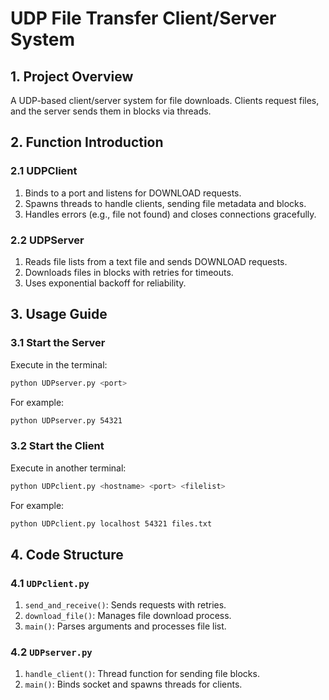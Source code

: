 # UDP File Transfer Client/Server System

## 1. Project Overview
A UDP-based client/server system for file downloads. Clients request files, and the server sends them in blocks via threads.

## 2. Function Introduction

### 2.1 UDPClient
1. Binds to a port and listens for DOWNLOAD requests.
2. Spawns threads to handle clients, sending file metadata and blocks.
3. Handles errors (e.g., file not found) and closes connections gracefully.

### 2.2 UDPServer
1. Reads file lists from a text file and sends DOWNLOAD requests.
2. Downloads files in blocks with retries for timeouts.
3. Uses exponential backoff for reliability.

## 3. Usage Guide

### 3.1 Start the Server
Execute in the terminal:
```bash
python UDPserver.py <port>
```
For example:
```bash
python UDPserver.py 54321
```

### 3.2 Start the Client
Execute in another terminal:
```bash
python UDPclient.py <hostname> <port> <filelist>
```
For example:
```bash
python UDPclient.py localhost 54321 files.txt
```

## 4. Code Structure

### 4.1 `UDPclient.py`
1. `send_and_receive()`: Sends requests with retries.
2. `download_file()`: Manages file download process.
3. `main()`: Parses arguments and processes file list.

### 4.2 `UDPserver.py`
1. `handle_client()`: Thread function for sending file blocks.
2. `main()`: Binds socket and spawns threads for clients.